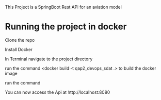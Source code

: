This Project is a SpringBoot Rest API for an aviation model

# Running the project in docker

Clone the repo

Install Docker

In Terminal navigate to the project directory

run the command <docker build -t qap2_devops_sdat .> to build the docker image

run the command <docker-compose up>

You can now access the Api at http://localhost:8080



